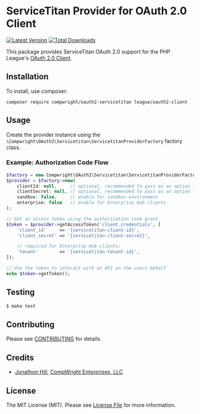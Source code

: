 # ServiceTitan Provider for OAuth 2.0 Client

[![Latest Version](https://img.shields.io/github/release/compwright/oauth2-servicetitan.svg?style=flat-square)](https://github.com/compwright/oauth2-servicetitan/releases)
[![Total Downloads](https://img.shields.io/packagist/dt/compwright/oauth2-servicetitan.svg?style=flat-square)](https://packagist.org/packages/compwright/oauth2-servicetitan)

This package provides ServiceTitan OAuth 2.0 support for the PHP League's [OAuth 2.0 Client](https://github.com/thephpleague/oauth2-client).

## Installation

To install, use composer:

```
composer require compwright/oauth2-servicetitan league/oauth2-client
```

## Usage

Create the provider instance using the `\Compwright\OAuth2\Servicetitan\ServicetitanProviderFactory` factory class.

### Example: Authorization Code Flow

```php
$factory = new Compwright\OAuth2\Servicetitan\ServicetitanProviderFactory();
$provider = $factory->new(
    clientId: null,     // optional, recommended to pass as an option to getAccessToken()
    clientSecret: null, // optional, recommended to pass as an option to getAccessToken()
    sandbox: false,     // enable for sandbox environment
    enterprise: false   // enable for Enterprise Hub clients
);

// Get an access token using the authorization code grant
$token = $provider->getAccessToken('client_credentials', [
    'client_id'     => '{servicetitan-client-id}',
    'client_secret' => '{servicetitan-client-secret}',

    // required for Enterprise Hub clients:
    'tenant'        => '{servicetitan-tenant-id}',
]);

// Use the token to interact with an API on the users behalf
echo $token->getToken();
```

## Testing

``` bash
$ make test
```

## Contributing

Please see [CONTRIBUTING](https://github.com/compwright/oauth2-servicetitan/blob/master/CONTRIBUTING.md) for details.


## Credits

- [Jonathon Hill](https://github.com/compwright), [CompWright Enterprises, LLC](https://compwright.com)


## License

The MIT License (MIT). Please see [License File](https://github.com/compwright/oauth2-servicetitan/blob/master/LICENSE) for more information.
